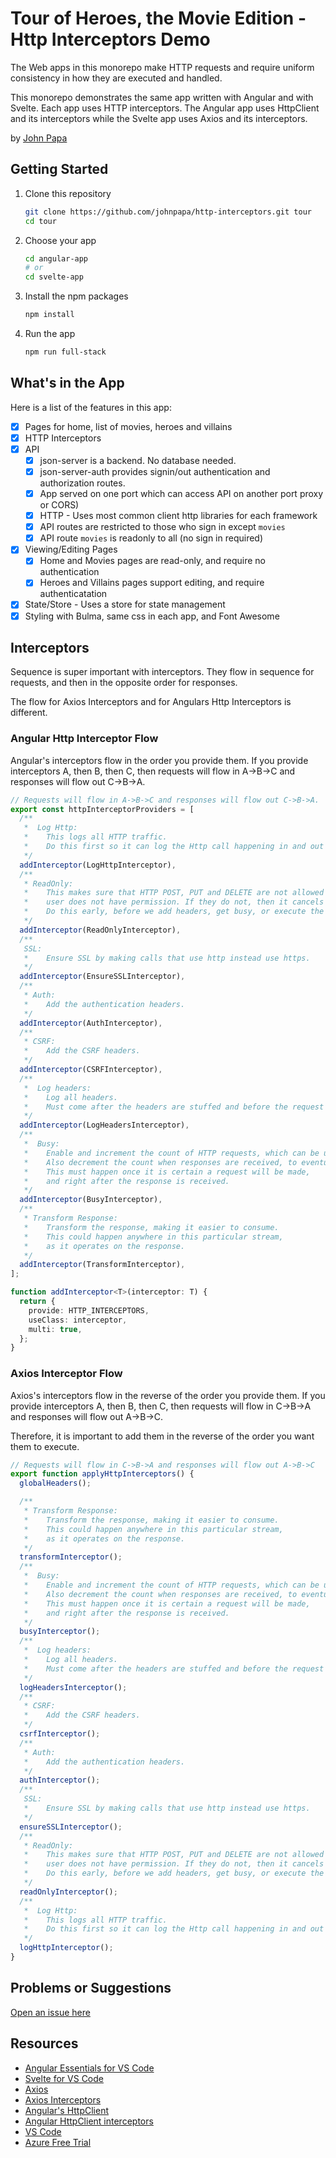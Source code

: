 # Tour of Heroes, the Movie Edition - Http Interceptors Demo

The Web apps in this monorepo make HTTP requests and require uniform consistency in how they are executed and handled.

This monorepo demonstrates the same app written with Angular and with Svelte. Each app uses HTTP interceptors. The Angular app uses HttpClient and its interceptors while the Svelte app uses Axios and its interceptors.

by [John Papa](http://twitter.com/john_papa)

## Getting Started

1. Clone this repository

   ```bash
   git clone https://github.com/johnpapa/http-interceptors.git tour
   cd tour
   ```

1. Choose your app

   ```bash
   cd angular-app
   # or
   cd svelte-app
   ```

1. Install the npm packages

   ```bash
   npm install
   ```

1. Run the app

   ```bash
   npm run full-stack
   ```

## What's in the App

Here is a list of the features in this app:

- [x] Pages for home, list of movies, heroes and villains
- [x] HTTP Interceptors
- [x] API
  - [x] json-server is a backend. No database needed.
  - [x] json-server-auth provides signin/out authentication and authorization routes.
  - [x] App served on one port which can access API on another port proxy or CORS)
  - [x] HTTP - Uses most common client http libraries for each framework
  - [x] API routes are restricted to those who sign in except `movies`
  - [x] API route `movies` is readonly to all (no sign in required)
- [x] Viewing/Editing Pages
  - [x] Home and Movies pages are read-only, and require no authentication
  - [x] Heroes and Villains pages support editing, and require authenticatation
- [x] State/Store - Uses a store for state management
- [x] Styling with Bulma, same css in each app, and Font Awesome

## Interceptors

Sequence is super important with interceptors. They flow in sequence for requests, and then in the opposite order for responses.

The flow for Axios Interceptors and for Angulars Http Interceptors is different.

### Angular Http Interceptor Flow

Angular's interceptors flow in the order you provide them. If you provide interceptors A, then B, then C, then requests will flow in A->B->C and responses will flow out C->B->A.

```typescript
// Requests will flow in A->B->C and responses will flow out C->B->A.
export const httpInterceptorProviders = [
  /**
   *  Log Http:
   *    This logs all HTTP traffic.
   *    Do this first so it can log the Http call happening in and out (last).
   */
  addInterceptor(LogHttpInterceptor),
  /**
   * ReadOnly:
   *    This makes sure that HTTP POST, PUT and DELETE are not allowed if the
   *    user does not have permission. If they do not, then it cancels the request.
   *    Do this early, before we add headers, get busy, or execute the request.
   */
  addInterceptor(ReadOnlyInterceptor),
  /**
   SSL:
   *    Ensure SSL by making calls that use http instead use https.
   */
  addInterceptor(EnsureSSLInterceptor),
  /**
   * Auth:
   *    Add the authentication headers.
   */
  addInterceptor(AuthInterceptor),
  /**
   * CSRF:
   *    Add the CSRF headers.
   */
  addInterceptor(CSRFInterceptor),
  /**
   *  Log headers:
   *    Log all headers.
   *    Must come after the headers are stuffed and before the request is made.
   */
  addInterceptor(LogHeadersInterceptor),
  /**
   *  Busy:
   *    Enable and increment the count of HTTP requests, which can be used to show a busy indicator.
   *    Also decrement the count when responses are received, to eventually turn off the busy indicator.
   *    This must happen once it is certain a request will be made,
   *    and right after the response is received.
   */
  addInterceptor(BusyInterceptor),
  /**
   * Transform Response:
   *    Transform the response, making it easier to consume.
   *    This could happen anywhere in this particular stream,
   *    as it operates on the response.
   */
  addInterceptor(TransformInterceptor),
];

function addInterceptor<T>(interceptor: T) {
  return {
    provide: HTTP_INTERCEPTORS,
    useClass: interceptor,
    multi: true,
  };
}
```

### Axios Interceptor Flow

Axios's interceptors flow in the reverse of the order you provide them. If you provide interceptors A, then B, then C, then requests will flow in C->B->A and responses will flow out A->B->C.

Therefore, it is important to add them in the reverse of the order you want them to execute.

```typescript
// Requests will flow in C->B->A and responses will flow out A->B->C
export function applyHttpInterceptors() {
  globalHeaders();

  /**
   * Transform Response:
   *    Transform the response, making it easier to consume.
   *    This could happen anywhere in this particular stream,
   *    as it operates on the response.
   */
  transformInterceptor();
  /**
   *  Busy:
   *    Enable and increment the count of HTTP requests, which can be used to show a busy indicator.
   *    Also decrement the count when responses are received, to eventually turn off the busy indicator.
   *    This must happen once it is certain a request will be made,
   *    and right after the response is received.
   */
  busyInterceptor();
  /**
   *  Log headers:
   *    Log all headers.
   *    Must come after the headers are stuffed and before the request is made.
   */
  logHeadersInterceptor();
  /**
   * CSRF:
   *    Add the CSRF headers.
   */
  csrfInterceptor();
  /**
   * Auth:
   *    Add the authentication headers.
   */
  authInterceptor();
  /**
   SSL:
   *    Ensure SSL by making calls that use http instead use https.
   */
  ensureSSLInterceptor();
  /**
   * ReadOnly:
   *    This makes sure that HTTP POST, PUT and DELETE are not allowed if the
   *    user does not have permission. If they do not, then it cancels the request.
   *    Do this early, before we add headers, get busy, or execute the request.
   */
  readOnlyInterceptor();
  /**
   *  Log Http:
   *    This logs all HTTP traffic.
   *    Do this first so it can log the Http call happening in and out (last).
   */
  logHttpInterceptor();
}
```

## Problems or Suggestions

[Open an issue here](/issues)

## Resources

- [Angular Essentials for VS Code](https://marketplace.visualstudio.com/items?itemName=johnpapa.angular-essentials&WT.mc_id=javascript-0000-jopapa)
- [Svelte for VS Code](https://marketplace.visualstudio.com/items?itemName=svelte.svelte-vscode&WT.mc_id=javascript-0000-jopapa)
- [Axios](https://github.com/axios/axios)
- [Axios Interceptors](https://github.com/axios/axios#interceptors)
- [Angular's HttpClient](https://angular.io/guide/http)
- [Angular HttpClient interceptors](https://angular.io/guide/http#intercepting-requests-and-responses)
- [VS Code](https://code.visualstudio.com/?WT.mc_id=javascript-0000-jopapa)
- [Azure Free Trial](https://azure.microsoft.com/free/?WT.mc_id=javascript-0000-jopapa)
